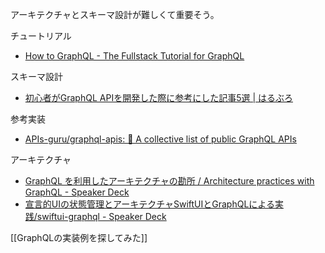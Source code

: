 アーキテクチャとスキーマ設計が難しくて重要そう。

チュートリアル

- [How to GraphQL - The Fullstack Tutorial for GraphQL](https://www.howtographql.com/)

スキーマ設計

- [初心者がGraphQL APIを開発した際に参考にした記事5選 | はるぶろ](https://harufy.com/graphql-5top)

参考実装

- [APIs-guru/graphql-apis: 📜 A collective list of public GraphQL APIs](https://github.com/APIs-guru/graphql-apis)

アーキテクチャ

- [GraphQL を利用したアーキテクチャの勘所 / Architecture practices with GraphQL - Speaker Deck](https://speakerdeck.com/qsona/architecture-practices-with-graphql)
- [宣言的UIの状態管理とアーキテクチャSwiftUIとGraphQLによる実践/swiftui-graphql - Speaker Deck](https://speakerdeck.com/sonatard/swiftui-graphql)

[[GraphQLの実装例を探してみた]]